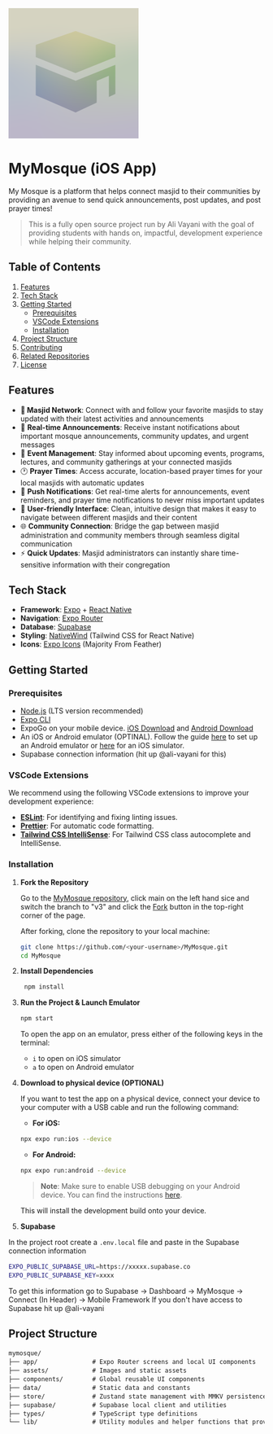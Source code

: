 ![MyMosque Logo](https://github.com/ali-vayani/MyMosque/blob/v3/assets/images/icon.png)

# MyMosque (iOS App)

My Mosque is a platform that helps connect masjid to their communities by providing an avenue to send quick announcements, post updates, and post prayer times!

> This is a fully open source project run by Ali Vayani with the goal of providing students with hands on, impactful, development experience while helping their community.


## Table of Contents
1. [Features](#features)
2. [Tech Stack](#tech-stack)
3. [Getting Started](#getting-started)
   - [Prerequisites](#prerequisites)
   - [VSCode Extensions](#vscode-extensions)
   - [Installation](#installation)
4. [Project Structure](#project-structure)
5. [Contributing](#contributing)
6. [Related Repositories](#related-repositories)
7. [License](#license)

## Features
- **🕌 Masjid Network**: Connect with and follow your favorite masjids to stay updated with their latest activities and announcements
- 📢 **Real-time Announcements**: Receive instant notifications about important mosque announcements, community updates, and urgent messages
- 📅 **Event Management**: Stay informed about upcoming events, programs, lectures, and community gatherings at your connected masjids
- 🕐 **Prayer Times**: Access accurate, location-based prayer times for your local masjids with automatic updates
- 🔔 **Push Notifications**: Get real-time alerts for announcements, event reminders, and prayer time notifications to never miss important updates
- 📱 **User-friendly Interface**: Clean, intuitive design that makes it easy to navigate between different masjids and their content
- 🌐 **Community Connection**: Bridge the gap between masjid administration and community members through seamless digital communication
- ⚡ **Quick Updates**: Masjid administrators can instantly share time-sensitive information with their congregation

## Tech Stack
- **Framework**: [Expo](https://expo.dev/) + [React Native](https://reactnative.dev/)
- **Navigation**: [Expo Router](https://docs.expo.dev/router/introduction/)
- **Database**: [Supabase](https://supabase.com/)
- **Styling**: [NativeWind](https://www.nativewind.dev/) (Tailwind CSS for React Native)
- **Icons**: [Expo Icons](https://icons.expo.fyi/Index) (Majority From Feather)

## Getting Started

### Prerequisites

- [Node.js](https://nodejs.org/) (LTS version recommended)
- [Expo CLI](https://docs.expo.dev/get-started/installation/)
- ExpoGo on your mobile device. [iOS Download](https://apps.apple.com/us/app/expo-go/id982107779) and [Android Download](https://play.google.com/store/apps/details?id=host.exp.exponent&hl=en_US)
- An iOS or Android emulator (OPTINAL). Follow the guide [here](https://docs.expo.dev/workflow/android-studio-emulator/) to set up an Android emulator or [here](https://docs.expo.dev/workflow/ios-simulator/) for an iOS simulator.
- Supabase connection information (hit up @ali-vayani for this)

### VSCode Extensions

We recommend using the following VSCode extensions to improve your development experience:

- **[ESLint](https://marketplace.visualstudio.com/items?itemName=dbaeumer.vscode-eslint)**: For identifying and fixing linting issues.
- **[Prettier](https://marketplace.visualstudio.com/items?itemName=esbenp.prettier-vscode)**: For automatic code formatting.
- **[Tailwind CSS IntelliSense](https://marketplace.visualstudio.com/items?itemName=bradlc.vscode-tailwindcss)**: For Tailwind CSS class autocomplete and IntelliSense.

### Installation

1. **Fork the Repository**

   Go to the [MyMosque repository](https://github.com/ali-vayani/MyMosque.git), click main on the left hand sice and switch the branch to "v3" and click the [Fork](https://github.com/ali-vayani/MyMosque.git) button in the top-right corner of the page.

   After forking, clone the repository to your local machine:

   ```sh
   git clone https://github.com/<your-username>/MyMosque.git
   cd MyMosque
   ```
2. **Install Dependencies**

   ```sh
    npm install
   ```
3. **Run the Project & Launch Emulator**
   ```sh
   npm start
   ```

   To open the app on an emulator, press either of the following keys in the terminal:

   - `i` to open on iOS simulator
   - `a` to open on Android emulator
  
   
4. **Download to physical device (OPTIONAL)**

   If you want to test the app on a physical device, connect your device to your computer
   with a USB cable and run the following command:

   - **For iOS:**

   ```sh
   npx expo run:ios --device
   ```

   - **For Android:**

   ```sh
   npx expo run:android --device
   ```

   > **Note**: Make sure to enable USB debugging on your Android device. You can find the instructions [here](https://developer.android.com/studio/debug/dev-options).

   This will install the development build onto your device.

5.  **Supabase**

   In the project root create a `.env.local` file and paste in the Supabase connection information 
   ```sh
   EXPO_PUBLIC_SUPABASE_URL=https://xxxxx.supabase.co
   EXPO_PUBLIC_SUPABASE_KEY=xxxx
   ```
   To get this information go to Supabase -> Dashboard -> MyMosque -> Connect (In Header) -> Mobile Framework
   If you don't have access to Supabase hit up @ali-vayani

   ## Project Structure

   ```txt
   mymosque/
   ├── app/               # Expo Router screens and local UI components
   ├── assets/            # Images and static assets
   ├── components/        # Global reusable UI components
   ├── data/              # Static data and constants
   ├── store/             # Zustand state management with MMKV persistence
   ├── supabase/          # Supabase local client and utilities
   ├── types/             # TypeScript type definitions
   └── lib/               # Utility modules and helper functions that provide reusable logic
   ```

